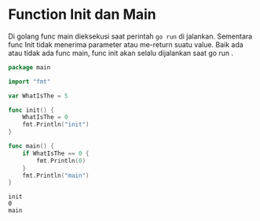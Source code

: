 # Function Init dan Main

Di golang func main dieksekusi saat perintah `go run` di jalankan. Sementara func Init tidak menerima parameter atau me-return suatu value. Baik ada atau tidak ada func main, func init akan selalu dijalankan saat go run .

```go
package main

import "fmt"

var WhatIsThe = 5

func init() {
	WhatIsThe = 0
	fmt.Println("init")
}

func main() {
	if WhatIsThe == 0 {
		fmt.Println(0)
	}
	fmt.Println("main")
}
```

```
init
0
main
```
